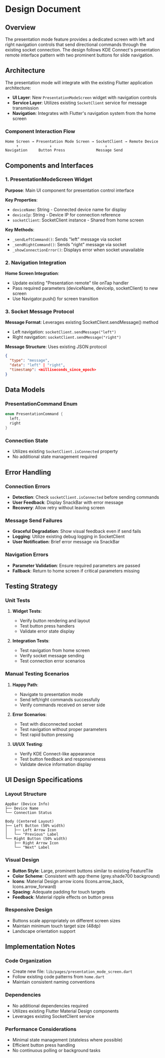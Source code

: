 # Design Document

## Overview

The presentation mode feature provides a dedicated screen with left and right navigation controls that send directional commands through the existing socket connection. The design follows KDE Connect's presentation remote interface pattern with two prominent buttons for slide navigation.

## Architecture

The presentation mode will integrate with the existing Flutter application architecture:

- **UI Layer**: New `PresentationModeScreen` widget with navigation controls
- **Service Layer**: Utilizes existing `SocketClient` service for message transmission
- **Navigation**: Integrates with Flutter's navigation system from the home screen

### Component Interaction Flow

```
Home Screen → Presentation Mode Screen → SocketClient → Remote Device
     ↑              ↓                        ↓
Navigation     Button Press              Message Send
```

## Components and Interfaces

### 1. PresentationModeScreen Widget

**Purpose**: Main UI component for presentation control interface

**Key Properties**:
- `deviceName`: String - Connected device name for display
- `deviceIp`: String - Device IP for connection reference
- `socketClient`: SocketClient instance - Shared from home screen

**Key Methods**:
- `_sendLeftCommand()`: Sends "left" message via socket
- `_sendRightCommand()`: Sends "right" message via socket
- `_showConnectionError()`: Displays error when socket unavailable

### 2. Navigation Integration

**Home Screen Integration**:
- Update existing "Presentation remote" tile onTap handler
- Pass required parameters (deviceName, deviceIp, socketClient) to new screen
- Use Navigator.push() for screen transition

### 3. Socket Message Protocol

**Message Format**: Leverages existing SocketClient.sendMessage() method
- Left navigation: `socketClient.sendMessage("left")`
- Right navigation: `socketClient.sendMessage("right")`

**Message Structure**: Uses existing JSON protocol
```json
{
  "type": "message",
  "data": "left" | "right",
  "timestamp": <milliseconds_since_epoch>
}
```

## Data Models

### PresentationCommand Enum
```dart
enum PresentationCommand {
  left,
  right
}
```

### Connection State
- Utilizes existing `SocketClient.isConnected` property
- No additional state management required

## Error Handling

### Connection Errors
- **Detection**: Check `socketClient.isConnected` before sending commands
- **User Feedback**: Display SnackBar with error message
- **Recovery**: Allow retry without leaving screen

### Message Send Failures
- **Graceful Degradation**: Show visual feedback even if send fails
- **Logging**: Utilize existing debug logging in SocketClient
- **User Notification**: Brief error message via SnackBar

### Navigation Errors
- **Parameter Validation**: Ensure required parameters are passed
- **Fallback**: Return to home screen if critical parameters missing

## Testing Strategy

### Unit Tests
1. **Widget Tests**:
   - Verify button rendering and layout
   - Test button press handlers
   - Validate error state display

2. **Integration Tests**:
   - Test navigation from home screen
   - Verify socket message sending
   - Test connection error scenarios

### Manual Testing Scenarios
1. **Happy Path**:
   - Navigate to presentation mode
   - Send left/right commands successfully
   - Verify commands received on server side

2. **Error Scenarios**:
   - Test with disconnected socket
   - Test navigation without proper parameters
   - Test rapid button pressing

3. **UI/UX Testing**:
   - Verify KDE Connect-like appearance
   - Test button feedback and responsiveness
   - Validate device information display

## UI Design Specifications

### Layout Structure
```
AppBar (Device Info)
├── Device Name
└── Connection Status

Body (Centered Layout)
├── Left Button (50% width)
│   ├── Left Arrow Icon
│   └── "Previous" Label
└── Right Button (50% width)
    ├── Right Arrow Icon
    └── "Next" Label
```

### Visual Design
- **Button Style**: Large, prominent buttons similar to existing FeatureTile
- **Color Scheme**: Consistent with app theme (grey.shade700 background)
- **Icons**: Material Design arrow icons (Icons.arrow_back, Icons.arrow_forward)
- **Spacing**: Adequate padding for touch targets
- **Feedback**: Material ripple effects on button press

### Responsive Design
- Buttons scale appropriately on different screen sizes
- Maintain minimum touch target size (48dp)
- Landscape orientation support

## Implementation Notes

### Code Organization
- Create new file: `lib/pages/presentation_mode_screen.dart`
- Follow existing code patterns from `home.dart`
- Maintain consistent naming conventions

### Dependencies
- No additional dependencies required
- Utilizes existing Flutter Material Design components
- Leverages existing SocketClient service

### Performance Considerations
- Minimal state management (stateless where possible)
- Efficient button press handling
- No continuous polling or background tasks